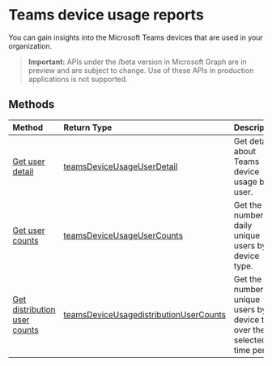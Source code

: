 # Teams device usage reports

You can gain insights into the Microsoft Teams devices that are used in your organization.

> **Important:** APIs under the /beta version in Microsoft Graph are in preview and are subject to change. Use of these APIs in production applications is not supported.

## Methods

| Method                                   | Return Type                              | Description                              |
| :--------------------------------------- | :--------------------------------------- | :--------------------------------------- |
| [Get user detail](../api/reportroot_getteamsdeviceusageuserdetail.md) | [teamsDeviceUsageUserDetail](../resources/teamsdeviceusageuserdetail.md) | Get details about Teams device usage by user. |
| [Get user counts](../api/reportroot_getteamsdeviceusageusercounts.md) | [teamsDeviceUsageUserCounts](../resources/teamsdeviceusageusercounts.md) | Get the number of daily unique users by device type. |
| [Get distribution user counts](../api/reportroot_getteamsdeviceusagedistributionusercounts.md) | [teamsDeviceUsagedistributionUserCounts](../resources/teamsdeviceusagedistributionusercounts.md) | Get the number of unique users by device type over the selected time period. |
